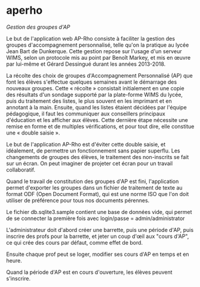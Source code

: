 aperho
======

*Gestion des groupes d'AP*

Le but de l'application web AP-Rho consiste à faciliter la gestion des
groupes d'accompagnement personnalisé, telle qu'on la pratique au
lycée Jean Bart de Dunkerque. Cette gestion repose sur l'usage d'un
serveur WIMS, selon un protocole mis au point par Benoît Markey, et
mis en œuvre par lui-même et Gérard Dessingué durant les années
2013-2018.

La récolte des choix de groupes d'Accompagnement Personnalisé (AP) que
font les élèves s'effectue quelques semaines avant le démarrage des
nouveaux groupes. Cette « récolte » consistait initialement en une
copie des résultats d'un sondage supporté par la plate-forme WIMS du
lycée, puis du traitement des listes, le plus souvent en les imprimant
et en annotant à la main. Ensuite, quand les listes étaient décidées
par l'équipe pédagogique, il faut les communiquer aux conseillers
principaux d'éducation et les afficher aux élèves. Cette dernière
étape nécessite une remise en forme et de multiples vérifications, et
pour tout dire, elle constitue une « double saisie ».

Le but de l'application AP-Rho est d'éviter cette double saisie, et
idéalement, de permettre un fonctionnement sans papier superflu. Les
changements de groupes des élèves, le traitement des non-inscrits se
fait sur un écran. On peut imaginer de projeter cet écran pour un
travail collaboratif.

Quand le travail de constitution des groupes d'AP est fini,
l'application permet d'exporter les groupes dans un fichier de
traitement de texte au format ODF (Open Document Format), qui est une
norme ISO que l'on doit utiliser de préférence pour tous nos documents
pérennes.

Le fichier db.sqlite3.sample contient une base de données vide, qui permet
de se connecter la première fois avec login/passe = admin/administrator

L'administrateur doit d'abord créer une barrette, puis une période d'AP,
puis inscrire des profs pour la barrette, et jeter un coup d'œil aux
"cours d'AP", ce qui crée des cours par défaut, comme effet de bord.

Ensuite chaque prof peut se loger, modifier ses cours d'AP en temps et 
en heure.

Quand la période d'AP est en cours d'ouverture, les élèves peuvent s'inscrire.


